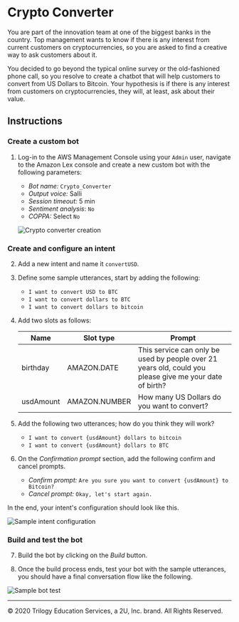 # Crypto Converter

You are part of the innovation team at one of the biggest banks in the country. Top management wants to know if there is any interest from current customers on cryptocurrencies, so you are asked to find a creative way to ask customers about it.

You decided to go beyond the typical online survey or the old-fashioned phone call, so you resolve to create a chatbot that will help customers to convert from US Dollars to Bitcoin. Your hypothesis is if there is any interest from customers on cryptocurrencies, they will, at least, ask about their value.

## Instructions

### Create a custom bot

1. Log-in to the AWS Management Console using your `Admin` user, navigate to the Amazon Lex console and create a new custom bot with the following parameters:

    * _Bot name:_ `Crypto_Converter`
    * _Output voice:_ Salli
    * _Session timeout:_ 5 min
    * _Sentiment analysis_: `No`
    * _COPPA:_ Select `No`

    ![Crypto converter creation](Images/cypto_converter_creation.png)

### Create and configure an intent

2. Add a new intent and name it `convertUSD`.

3. Define some sample utterances, start by adding the following:

    * `I want to convert USD to BTC`
    * `I want to convert dollars to BTC`
    * `I want to convert dollars to bitcoin`

4. Add two slots as follows:

    | Name | Slot type | Prompt |
    | --------- | ------------- | ------------------------------------------------------------------------------------------------------- |
    | birthday | AMAZON.DATE | This service can only be used by people over 21 years old, could you please give me your date of birth? |
    | usdAmount | AMAZON.NUMBER | How many US Dollars do you want to convert? |

5. Add the following two utterances; how do you think they will work?

    * `I want to convert ​{usdAmount}​ dollars to bitcoin`
    * `I want to convert ​{usdAmount}​ dollars to BTC`

6. On the _Confirmation prompt_ section, add the following confirm and cancel prompts.

    * _Confirm prompt:_ `Are you sure you want to convert {usdAmount} to Bitcoin?`
    * _Cancel prompt:_ `Okay, let's start again.`

In the end, your intent's configuration should look like this.

![Sample intent configuration](Images/converusd_intent.png)

### Build and test the bot

7. Build the bot by clicking on the _Build_ button.

8. Once the build process ends, test your bot with the sample utterances, you should have a final conversation flow like the following.

![Sample bot test](Images/crypto_converter_1.gif)

---
© 2020 Trilogy Education Services, a 2U, Inc. brand. All Rights Reserved.
